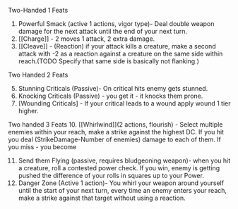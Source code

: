 Two-Handed 1 Feats 
1. Powerful Smack (active 1 actions, vigor type)- Deal double weapon damage for the next attack until the end of your next turn.
2. [[Charge]] - 2 moves 1 attack, 2 extra damage.
3. [[Cleave]] - (Reaction) if your attack kills a creature, make a second attack with -2 as a reaction against a creature on the same side within  reach.(TODO Specify that same side is basically not flanking.) 


Two Handed 2 Feats 

5. Stunning Criticals (Passive)- On critical hits enemy gets stunned.
6. Knocking Criticals (Passive) - you get it - it knocks them prone.
7. [Wounding Criticals] - If your critical leads to a wound apply wound 1 tier higher.

Two handed 3 Feats 
10. [[Whirlwind]](2 actions, flourish) - Select multiple enemies within your reach, make a strike against the highest DC. If you hit you deal (StrikeDamage-Number of enemies) damage to each of them. If you miss - you become 

11. Send them Flying (passive, requires bludgeoning weapon)- when you hit a creature, roll a contested power check. If you win, enemy is getting pushed the difference of your rolls in squares up to your Power.
12. Danger Zone (Active 1 action)- You whirl your weapon around yourself until the start of your next turn, every time an enemy enters your reach, make a strike against that target without using a reaction.